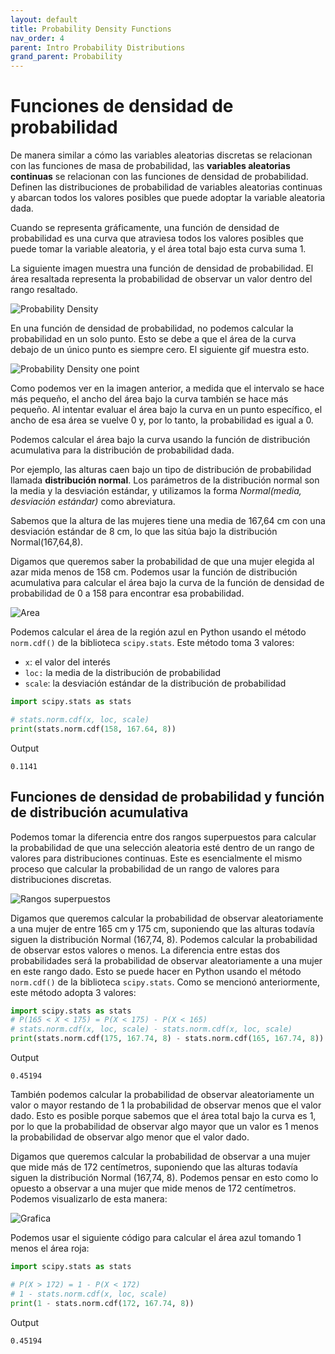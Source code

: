 ```yaml
---
layout: default
title: Probability Density Functions
nav_order: 4
parent: Intro Probability Distributions
grand_parent: Probability
---
```


# Funciones de densidad de probabilidad
De manera similar a cómo las variables aleatorias discretas se relacionan con las funciones de masa de probabilidad, las **variables aleatorias continuas** se relacionan con las funciones de densidad de probabilidad. Definen las distribuciones de probabilidad de variables aleatorias continuas y abarcan todos los valores posibles que puede adoptar la variable aleatoria dada.

Cuando se representa gráficamente, una función de densidad de probabilidad es una curva que atraviesa todos los valores posibles que puede tomar la variable aleatoria, y el área total bajo esta curva suma 1.

La siguiente imagen muestra una función de densidad de probabilidad. El área resaltada representa la probabilidad de observar un valor dentro del rango resaltado.

![Probability Density](https://fer78docs.github.io/assets/images/Adding-Area.gif)

En una función de densidad de probabilidad, no podemos calcular la probabilidad en un solo punto. Esto se debe a que el área de la curva debajo de un único punto es siempre cero. El siguiente gif muestra esto.

![Probability Density one point](https://fer78docs.github.io/assets/images/Normal-Distribution-Area-to-Zero.gif)

Como podemos ver en la imagen anterior, a medida que el intervalo se hace más pequeño, el ancho del área bajo la curva también se hace más pequeño. Al intentar evaluar el área bajo la curva en un punto específico, el ancho de esa área se vuelve 0 y, por lo tanto, la probabilidad es igual a 0.

Podemos calcular el área bajo la curva usando la función de distribución acumulativa para la distribución de probabilidad dada.

Por ejemplo, las alturas caen bajo un tipo de distribución de probabilidad llamada **distribución normal**. Los parámetros de la distribución normal son la media y la desviación estándar, y utilizamos la forma *Normal(media, desviación estándar)* como abreviatura.

Sabemos que la altura de las mujeres tiene una media de 167,64 cm con una desviación estándar de 8 cm, lo que las sitúa bajo la distribución Normal(167,64,8).

Digamos que queremos saber la probabilidad de que una mujer elegida al azar mida menos de 158 cm. Podemos usar la función de distribución acumulativa para calcular el área bajo la curva de la función de densidad de probabilidad de 0 a 158 para encontrar esa probabilidad.

![Area](https://static-assets.codecademy.com/skillpaths/master-stats-ii/probability-distributions/norm_pdf_167_8_filled.svg)

Podemos calcular el área de la región azul en Python usando el método `norm.cdf()` de la biblioteca `scipy.stats`. Este método toma 3 valores:

- `x`: el valor del interés
- `loc:` la media de la distribución de probabilidad
- `scale`: la desviación estándar de la distribución de probabilidad

```python
import scipy.stats as stats

# stats.norm.cdf(x, loc, scale)
print(stats.norm.cdf(158, 167.64, 8))
```
Output
```
0.1141
```

## Funciones de densidad de probabilidad y función de distribución acumulativa

Podemos tomar la diferencia entre dos rangos superpuestos para calcular la probabilidad de que una selección aleatoria esté dentro de un rango de valores para distribuciones continuas. Este es esencialmente el mismo proceso que calcular la probabilidad de un rango de valores para distribuciones discretas.

![Rangos superpuestos](https://fer78docs.github.io/assets/images/Normal-PDF-Range.gif)

Digamos que queremos calcular la probabilidad de observar aleatoriamente a una mujer de entre 165 cm y 175 cm, suponiendo que las alturas todavía siguen la distribución Normal (167,74, 8). Podemos calcular la probabilidad de observar estos valores o menos. La diferencia entre estas dos probabilidades será la probabilidad de observar aleatoriamente a una mujer en este rango dado. Esto se puede hacer en Python usando el método `norm.cdf()` de la biblioteca `scipy.stats`. Como se mencionó anteriormente, este método adopta 3 valores:

```python
import scipy.stats as stats
# P(165 < X < 175) = P(X < 175) - P(X < 165)
# stats.norm.cdf(x, loc, scale) - stats.norm.cdf(x, loc, scale)
print(stats.norm.cdf(175, 167.74, 8) - stats.norm.cdf(165, 167.74, 8))
```
Output
```
0.45194
```

También podemos calcular la probabilidad de observar aleatoriamente un valor o mayor restando de 1 la probabilidad de observar menos que el valor dado. Esto es posible porque sabemos que el área total bajo la curva es 1, por lo que la probabilidad de observar algo mayor que un valor es 1 menos la probabilidad de observar algo menor que el valor dado.

Digamos que queremos calcular la probabilidad de observar a una mujer que mide más de 172 centímetros, suponiendo que las alturas todavía siguen la distribución Normal (167,74, 8). Podemos pensar en esto como lo opuesto a observar a una mujer que mide menos de 172 centímetros. Podemos visualizarlo de esta manera:

![Grafica](https://static-assets.codecademy.com/skillpaths/master-stats-ii/probability-distributions/norm_pdf_167_8_filled2.svg)

Podemos usar el siguiente código para calcular el área azul tomando 1 menos el área roja:
```python
import scipy.stats as stats

# P(X > 172) = 1 - P(X < 172)
# 1 - stats.norm.cdf(x, loc, scale)
print(1 - stats.norm.cdf(172, 167.74, 8))
```
Output
```
0.45194
```
